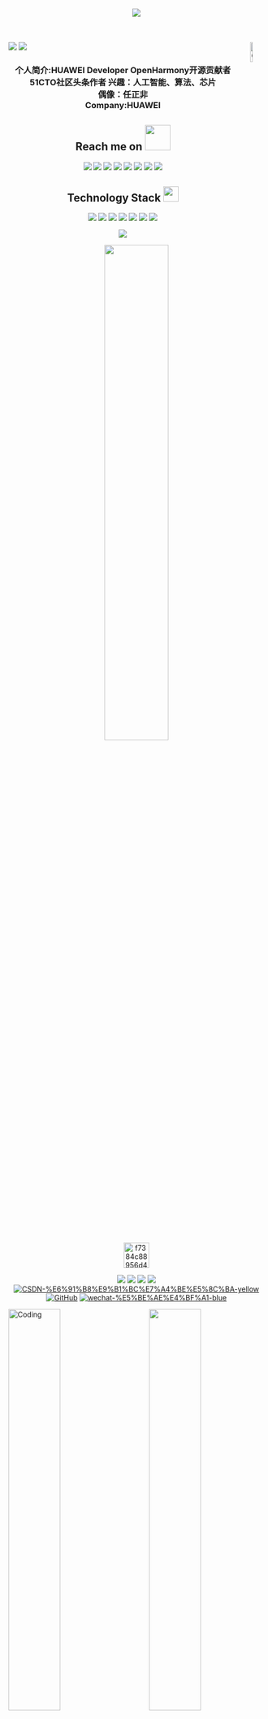 <h1 align="center">
  <a href="https://git.io/typing-svg">
    <img src="https://readme-typing-svg.herokuapp.com/?lines=Hello,+World!+👋;Welcome+Here,+My+Buddy....;Nice+to+meet+you!&center=true&size=30">
  </a>
</h1>
</br>
<p align = "center"> <img align="right" alt="Coding" width="10%" src="https://ts1.cn.mm.bing.net/th/id/R-C.6e3eb4d565956cc50132e22b9aaeb5fc?rik=65EFmeJ2qbXI4A&riu=http%3a%2f%2fcdn4.sgliulian.com%2fwp-content%2fuploads%2f2018%2f03%2f1.3.gif&ehk=u8c9mmH2KxgdgexsiaedSsQITXcLJ8UMj5l9CKVYwno%3d&risl=&pid=ImgRaw&r=0">
</p>

 
<p >
  <img src = "https://github-readme-stats.vercel.app/api?username=panhongsheng-eng&show_icons=true&theme=tokyonight&line_height=27">
  <img src = "https://github-readme-stats.vercel.app/api/top-langs/?username=panhongsheng-eng&theme=radical">
</p>
<h3 align = "center">个人简介:HUAWEI Developer OpenHarmony开源贡献者 51CTO社区头条作者 兴趣：人工智能、算法、芯片<br>偶像：任正非<br>Company:HUAWEI</h3>
<h2 align="center">Reach me on <img src="https://media.giphy.com/media/mGcNjsfWAjY5AEZNw6/giphy.gif" width="50"></h2>
<p align="center">
<img src="https://img.shields.io/badge/-JavaScript-black?style=flat-square&logo=javascript"/>
<img src="https://img.shields.io/badge/-Nodejs-black?style=flat-square&logo=Node.js"/>
<img src="https://img.shields.io/badge/-Expressjs-black?style=flat-square&logo=Express.js"/>
<img src="https://img.shields.io/badge/-React-black?style=flat-square&logo=react"/>
<img src="https://img.shields.io/badge/-MongoDB-black?style=flat-square&logo=mongodb"/>
<img src="https://img.shields.io/badge/-MySQL-black?style=flat-square&logo=mysql"/>
<img src="https://img.shields.io/badge/-Git-black?style=flat-square&logo=git"/>
<img src="https://img.shields.io/badge/-GitHub-black?style=flat-square&logo=github"/>
</p>
<p align="center">
<h2 align="center">Technology Stack <img src="https://media.giphy.com/media/WUlplcMpOCEmTGBtBW/giphy.gif" width="30"></h2>
<p align="center">
<img src="https://img.shields.io/badge/C-00599C?style=flat-square&logo=c&logoColor=white"/>
<img src="https://img.shields.io/badge/-java-E34A86?style=flat-square&logo=java"/>
<img src="https://img.shields.io/badge/-C++-00599C?style=flat-square&logo=c"/>
<img src="https://img.shields.io/badge/-HTML5-E34F26?style=flat-square&logo=html5&logoColor=white"/>
<img src="https://img.shields.io/badge/-CSS3-1572B6?style=flat-square&logo=css3"/>
<img src="https://img.shields.io/badge/-Bootstrap-563D7C?style=flat-square&logo=bootstrap"/>
<img src="https://img.shields.io/badge/-Heroku-430098?style=flat-square&logo=heroku"/>
</p>
<p align = "center">
<img src="https://activity-graph.herokuapp.com/graph?username=panhongsheng-eng&theme=tokyo-night(https://github.com/panhongsheng-eng/github-readme-activity-graph)">
</p>
<p align = "center">
<img width="50%" src="https://github-readme-streak-stats.herokuapp.com/?user=panhongsheng-eng&show_icons=true&locale=en&layout=compact&theme=radical&line_height=0" />
</p>
<p align="center"><img src="https://img-blog.csdnimg.cn/f7384c88956d4378b72e47548e19c9f8.gif" alt="f7384c88956d4378b72e47548e19c9f8.gif" width="50" /></p><p align="center">
  <a href="https://ost.51cto.com/person/posts/15144284"><img src="https://img.shields.io/badge/51CTO-HUAWEI-blue" /></a>
  <a href="https://pdai.tech/"><img src="https://img.shields.io/badge/JAVA%E5%85%A8%E6%A0%88%E7%9F%A5%E8%AF%86%E4%BD%93%E7%B3%BB-StudyJava-yellowgreen"  /></a>
  <a href="https://stibel.icu/"><img src="https://img.shields.io/badge/C%2B%2B%E5%85%A8%E6%A0%88%E7%9F%A5%E8%AF%86%E4%BD%93%E7%B3%BB-%E5%AD%A6%E4%B9%A0C%2B%2B-orange"/></a>
<a href="#####"><img src="https://img.shields.io/badge/QQ-2069192151-brightgreen" /></a>
  <a href="https://bbs.csdn.net/forums/moyu"><img src="https://img.shields.io/badge/CSDN-%E6%91%B8%E9%B1%BC%E7%A4%BE%E5%8C%BA-yellow" alt="CSDN-%E6%91%B8%E9%B1%BC%E7%A4%BE%E5%8C%BA-yellow" /></a>
<a href="https://github.com/panhongsheng-eng/"><img src="https://img.shields.io/badge/GitHub-%E5%AD%98%E5%82%A8%E5%BA%93-black.svg" alt="GitHub" /></a>
<a href="https://app.yinxiang.com/fx/8aa8eb1b-7d45-4793-a160-b990d9da2e75"><img src="https://img.shields.io/badge/wechat-%E5%BE%AE%E4%BF%A1-blue" alt="wechat-%E5%BE%AE%E4%BF%A1-blue" /></a>
</p>
<p>
<img align="right" width="45%" src="https://img1.daumcdn.net/thumb/R800x0/?scode=mtistory2&fname=https:%2F%2Fblog.kakaocdn.net%2Fdn%2FS9GW8%2FbtquvNSIMio%2FJ8JehxJMYToh7C9wOXRKHK%2Fimg.gif">
<img align="left" alt="Coding" width="45%" src="https://media1.giphy.com/media/l2Jhqg7lUKDrqZK4U/source.gif"></p>




